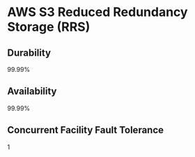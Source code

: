 # AWS S3 Reduced Redundancy Storage (RRS)

## Durability
99.99%

## Availability
99.99%

## Concurrent Facility Fault Tolerance
1
